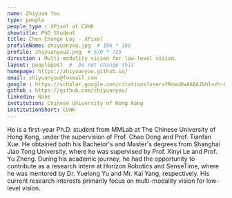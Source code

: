 ```yaml
---
name: Zhiyuan You
type: people
people_type : XPixel at CUHK
showtitle: PhD Student
title: Chen Change Loy - XPixel
profileName: zhiyuanyou.jpg  # 186 * 186
profile: zhiyuanyou2.png  # 570 * 725
direction : Multi-modality vision for low-level vision.
layout: peoplepost  #  Do not change this
homepage: https://zhiyuanyou.github.io/
email: zhiyuanyou@foxmail.com
google : https://scholar.google.com/citations?user=YRnwvDwAAAAJ&hl=zh-CN
github : https://github.com/zhiyuanyou/
linkedin: None
institution: Chinese University of Hong Kong
institutionShort: CUHK
---
```



He is a first-year Ph.D. student from MMLab at The Chinese University of Hong Kong, under the supervision of Prof. Chao Dong and Prof. Tianfan Xue. He obtained both his Bachelor's and Master's degrees from Shanghai Jiao Tong University, where he was supervised by Prof. Xinyi Le and Prof. Yu Zheng.
During his academic journey, he had the opportunity to contribute as a research intern at Horizon Robotics and SenseTime, where he was mentored by Dr. Yuelong Yu and Mr. Kai Yang, respectively. His current research interests primarily focus on multi-modality vision for low-level vision.